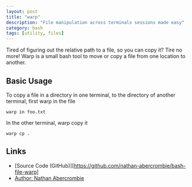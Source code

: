 ```yaml
---
layout: post
title: "warp"
description: "File manipulation across terminals sessions made easy"
category: bash
tags: [utility, files]
---
```

Tired of figuring out the relative path to a file, so you can copy it?
Tire no more! Warp is a small bash tool to move or copy a file from one location to another.

## Basic Usage

To copy a file in a directory in one terminal, to the directory of another terminal, first warp in the file
```
warp in foo.txt
```
In the other terminal, warp copy it
```
warp cp .
```

## Links
* [Source Code (GitHub)][https://github.com/nathan-abercrombie/bash-file-warp]
* [Author: Nathan Abercrombie](abercrombie.nathan@gmail.com)
